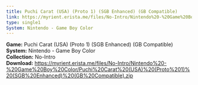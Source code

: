 ```yaml
---
title: Puchi Carat (USA) (Proto 1) (SGB Enhanced) (GB Compatible)
link: https://myrient.erista.me/files/No-Intro/Nintendo%20-%20Game%20Boy%20Color/Puchi%20Carat%20(USA)%20(Proto%201)%20(SGB%20Enhanced)%20(GB%20Compatible).zip
type: single1
System: Nintendo - Game Boy Color
---
```

<b>Game:</b> Puchi Carat (USA) (Proto 1) (SGB Enhanced) (GB Compatible)<br>
<b>System:</b> Nintendo - Game Boy Color<br>
<b>Collection:</b> No-Intro<br>
<b>Download:</b> https://myrient.erista.me/files/No-Intro/Nintendo%20-%20Game%20Boy%20Color/Puchi%20Carat%20(USA)%20(Proto%201)%20(SGB%20Enhanced)%20(GB%20Compatible).zip